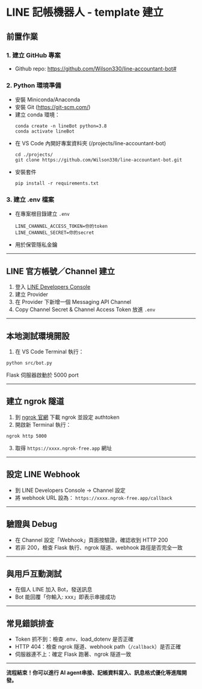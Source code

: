 # LINE 記帳機器人 - template 建立

## 前置作業

### 1. 建立 GitHub 專案

- Github repo: https://github.com/Wilson330/line-accountant-bot#

### 2. Python 環境準備

- 安裝 Miniconda/Anaconda
- 安裝 Git (https://git-scm.com/)
- 建立 conda 環境：
    ```
    conda create -n lineBot python=3.8
    conda activate lineBot
    ```
- 在 VS Code 內開好專案資料夾 (/projects/line-accountant-bot)
    ```
    cd ./projects/
    git clone https://github.com/Wilson330/line-accountant-bot.git
    ```
- 安裝套件
    ```
    pip install -r requirements.txt
    ```

### 3. 建立 .env 檔案

- 在專案根目錄建立 `.env`
    ```
    LINE_CHANNEL_ACCESS_TOKEN=你的token
    LINE_CHANNEL_SECRET=你的secret
    ```
- 用於保管隱私金鑰

---

## LINE 官方帳號／Channel 建立

1. 登入 [LINE Developers Console](https://developers.line.biz/console/)
2. 建立 Provider
3. 在 Provider 下新增一個 Messaging API Channel
4. Copy Channel Secret & Channel Access Token 放進 `.env`

---

## 本地測試環境開設

1. 在 VS Code Terminal 執行：
```
python src/bot.py
```
Flask 伺服器啟動於 5000 port

---

## 建立 ngrok 隧道

1. 到 [ngrok 官網](https://ngrok.com/) 下載 ngrok 並設定 authtoken
2. 開啟新 Terminal 執行：
```
ngrok http 5000
```
3. 取得 `https://xxxx.ngrok-free.app` 網址

---

## 設定 LINE Webhook

- 到 LINE Developers Console → Channel 設定
- 將 webhook URL 設為： `https://xxxx.ngrok-free.app/callback`

---

## 驗證與 Debug

- 在 Channel 設定「Webhook」頁面按驗證，確認收到 HTTP 200
- 若非 200，檢查 Flask 執行、ngrok 隧道、webhook 路徑是否完全一致

---

## 與用戶互動測試

- 在個人 LINE 加入 Bot，發送訊息
- Bot 能回覆「你輸入: xxx」即表示串接成功

---

## 常見錯誤排查

- Token 抓不到：檢查 .env、load_dotenv 是否正確
- HTTP 404：檢查 ngrok 隧道、webhook path（`/callback`）是否正確
- 伺服器連不上：確定 Flask 跑著、ngrok 隧道一致

---

**流程結束！你可以進行 AI agent串接、記帳資料寫入、訊息格式優化等進階開發。**
